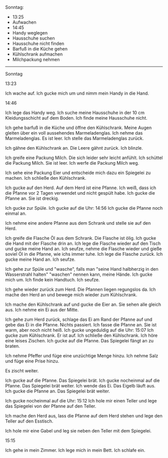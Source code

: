 Sonntag:

- 13:25
- Aufwachen
- 14:45
- Handy weglegen
- Hausschuhe suchen
- Hausschuhe nicht finden
- Barfuß in die Küche gehen
- Kühlschrank aufmachen
- Milchpackung nehmen 


---

Sonntag

13:23

Ich wache auf.
Ich gucke mich um und nimm mein Handy in die Hand.

14:46

Ich lege das Handy weg.
Ich suche meine Hausschuhe in der 10 cm Kleidungsschicht auf dem Boden.
Ich finde meine Hausschuhe nicht.

Ich gehe barfuß in die Küche und öffne den Kühlschrank.
Meine Augen gleiten über ein voll aussehendes Marmeladenglas.
Ich nehme das Marmeladenglas.
Es ist leer.
Ich stelle das Marmeladenglas zurück.

Ich gähne den Kühlschrank an.
Die Leere gähnt zurück.
Ich blinzle.

Ich greife eine Packung Milch.
Die sich leider sehr leicht anfühlt.
Ich schüttel die Packung Milch.
Sie ist leer.
Ich werfe die Packung Milch weg.

Ich sehe eine Packung Eier und entscheide mich dazu ein Spiegelei zu machen.
Ich schließe den Kühlschrank.

Ich gucke auf den Herd.
Auf dem Herd ist eine Pfanne.
Ich weiß, dass ich die Pfanne vor 2 Tagen verwendet und nicht gespült habe.
Ich gucke die Pfanne an.
Sie ist dreckig.

Ich gucke zur Spüle.
Ich gucke auf die Uhr: 14:56
Ich gucke die Pfanne noch einmal an.

Ich nehme eine andere Pfanne aus dem Schrank und stelle sie auf den Herd.

Ich greife die Flasche Öl aus dem Schrank.
Die Flasche ist ölig.
Ich gucke die Hand mit der Flasche drin an.
Ich lege die Flasche wieder auf den Tisch und gucke meine Hand an.
Ich seufze, nehme die Flasche wieder und gieße soviel Öl in die Pfanne, wie ichs immer tuhe.
Ich lege die Flasche zurück.
Ich gucke meine Hand an.
Ich seufze.

Ich gehe zur Spüle und "wasche", falls man "seine Hand halbherzig in den Wasserstrahl halten" "waschen" nennen kann, meine Hände.
Ich gucke mich um.
Ich finde kein Handtuch.
Ich seufze.

Ich gehe wieder zurück zum Herd.
Die Pfannen liegen regungslos da.
Ich mache den Herd an und bewege mich wieder zum Kühlschrank.

Ich mache den Kühlschrank auf und gucke die Eier an.
Sie sehen alle gleich aus.
Ich nehme ein Ei aus der Mitte.

Ich gehe zum Herd zurück, schlage das Ei am Rand der Pfanne auf und gebe das Ei in die Pfanne.
Nichts passiert.
Ich fasse die Pfanne an.
Sie ist warm, aber noch nicht heiß.
Ich gucke ungeduldig auf die Uhr: 15:07
Ich gucke zum Kühlschrank.
Er ist auf.
Ich schließe den Kühlschrank.
Ich höre eine leises Zischen.
Ich gucke auf die Pfanne.
Das Spiegelei fängt an zu braten.

Ich nehme Pfeffer und füge eine unzüchtige Menge hinzu.
Ich nehme Salz und füge eine Prise hinzu.

Es zischt weiter.

Ich gucke auf die Pfanne.
Das Spiegelei brät.
Ich gucke nocheinmal auf die Pfanne.
Das Spiegelei brät weiter.
Ich wende das Ei.
Das Eigelb läuft aus.
Ich gucke die Pfanne an.
Das Spiegelei brät weiter.

Ich gucke nocheinmal auf die Uhr: 15:12
Ich hole mir einen Teller und lege das Spiegelei von der Pfanne auf den Teller.

Ich mache den Herd aus, lass die Pfanne auf dem Herd stehen und lege den Teller auf den Esstisch.

Ich hole mir eine Gabel und leg sie neben den Teller mit dem Spiegelei.

15:15

Ich gehe in mein Zimmer.
Ich lege mich in mein Bett.
Ich schlafe ein.